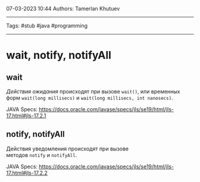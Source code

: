 07-03-2023
10:44
Authors: Tamerlan Khutuev
***
Tags: #stub #java #programming 
***
# wait, notify, notifyAll

## wait
_Действия ожидания_ происходят при вызове `wait()`, или временных форм `wait(long millisecs)` и `wait(long millisecs, int nanosecs)`.

JAVA Specs: https://docs.oracle.com/javase/specs/jls/se19/html/jls-17.html#jls-17.2.1

## notify, notifyAll
Действия уведомления происходят при вызове методов `notify` и `notifyAll`.

JAVA Specs: https://docs.oracle.com/javase/specs/jls/se19/html/jls-17.html#jls-17.2.2